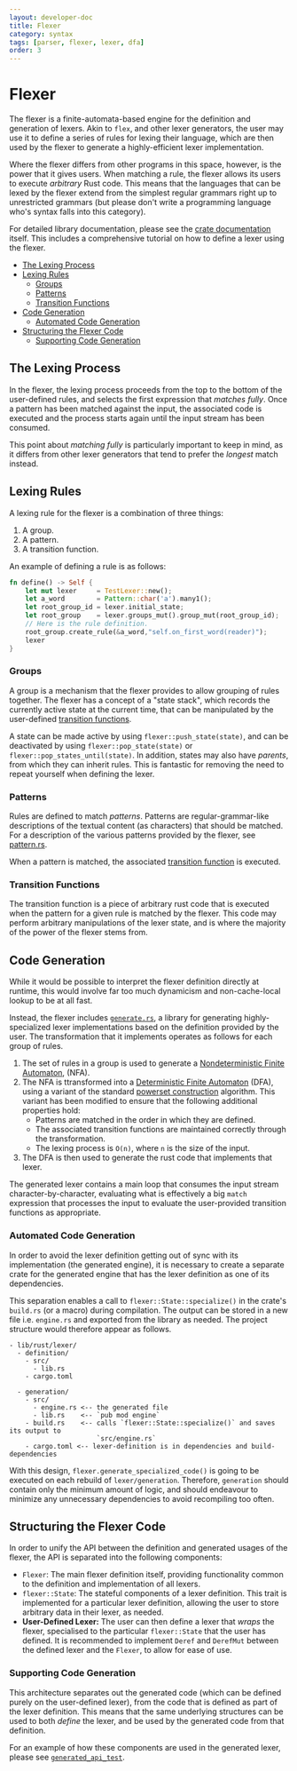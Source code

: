 ```yaml
---
layout: developer-doc
title: Flexer
category: syntax
tags: [parser, flexer, lexer, dfa]
order: 3
---
```


# Flexer

The flexer is a finite-automata-based engine for the definition and generation
of lexers. Akin to `flex`, and other lexer generators, the user may use it to
define a series of rules for lexing their language, which are then used by the
flexer to generate a highly-efficient lexer implementation.

Where the flexer differs from other programs in this space, however, is the
power that it gives users. When matching a rule, the flexer allows its users to
execute _arbitrary_ Rust code. This means that the languages that can be lexed
by the flexer extend from the simplest regular grammars right up to unrestricted
grammars (but please don't write a programming language who's syntax falls into
this category).

For detailed library documentation, please see the
[crate documentation](../../lib/rust/flexer/src/lib.rs) itself. This includes a
comprehensive tutorial on how to define a lexer using the flexer.

<!-- MarkdownTOC levels="2,3" autolink="true" -->

- [The Lexing Process](#the-lexing-process)
- [Lexing Rules](#lexing-rules)
  - [Groups](#groups)
  - [Patterns](#patterns)
  - [Transition Functions](#transition-functions)
- [Code Generation](#code-generation)
  - [Automated Code Generation](#automated-code-generation)
- [Structuring the Flexer Code](#structuring-the-flexer-code)
  - [Supporting Code Generation](#supporting-code-generation)

<!-- /MarkdownTOC -->

## The Lexing Process

In the flexer, the lexing process proceeds from the top to the bottom of the
user-defined rules, and selects the first expression that _matches fully_. Once
a pattern has been matched against the input, the associated code is executed
and the process starts again until the input stream has been consumed.

This point about _matching fully_ is particularly important to keep in mind, as
it differs from other lexer generators that tend to prefer the _longest_ match
instead.

## Lexing Rules

A lexing rule for the flexer is a combination of three things:

1.  A group.
2.  A pattern.
3.  A transition function.

An example of defining a rule is as follows:

```rust
fn define() -> Self {
    let mut lexer     = TestLexer::new();
    let a_word        = Pattern::char('a').many1();
    let root_group_id = lexer.initial_state;
    let root_group    = lexer.groups_mut().group_mut(root_group_id);
    // Here is the rule definition.
    root_group.create_rule(&a_word,"self.on_first_word(reader)");
    lexer
}
```

### Groups

A group is a mechanism that the flexer provides to allow grouping of rules
together. The flexer has a concept of a "state stack", which records the
currently active state at the current time, that can be manipulated by the
user-defined [transition functions](#transition-functions).

A state can be made active by using `flexer::push_state(state)`, and can be
deactivated by using `flexer::pop_state(state)` or
`flexer::pop_states_until(state)`. In addition, states may also have _parents_,
from which they can inherit rules. This is fantastic for removing the need to
repeat yourself when defining the lexer.

### Patterns

Rules are defined to match _patterns_. Patterns are regular-grammar-like
descriptions of the textual content (as characters) that should be matched. For
a description of the various patterns provided by the flexer, see
[pattern.rs](../../lib/rust/flexer/src/automata/pattern.rs).

When a pattern is matched, the associated
[transition function](#transition-functions) is executed.

### Transition Functions

The transition function is a piece of arbitrary rust code that is executed when
the pattern for a given rule is matched by the flexer. This code may perform
arbitrary manipulations of the lexer state, and is where the majority of the
power of the flexer stems from.

## Code Generation

While it would be possible to interpret the flexer definition directly at
runtime, this would involve far too much dynamicism and non-cache-local lookup
to be at all fast.

Instead, the flexer includes
[`generate.rs`](../../lib/rust/flexer/src/generate.rs), a library for generating
highly-specialized lexer implementations based on the definition provided by the
user. The transformation that it implements operates as follows for each group
of rules.

1.  The set of rules in a group is used to generate a
    [Nondeterministic Finite Automaton](https://en.wikipedia.org/wiki/Nondeterministic_finite_automaton),
    (NFA).
2.  The NFA is ttransformed into a
    [Deterministic Finite Automaton](https://en.wikipedia.org/wiki/Deterministic_finite_automaton)
    (DFA), using a variant of the standard
    [powerset construction](https://en.wikipedia.org/wiki/Powerset_construction)
    algorithm. This variant has been modified to ensure that the following
    additional properties hold:
    - Patterns are matched in the order in which they are defined.
    - The associated transition functions are maintained correctly through the
      transformation.
    - The lexing process is `O(n)`, where `n` is the size of the input.
3.  The DFA is then used to generate the rust code that implements that lexer.

The generated lexer contains a main loop that consumes the input stream
character-by-character, evaluating what is effectively a big `match` expression
that processes the input to evaluate the user-provided transition functions as
appropriate.

### Automated Code Generation

In order to avoid the lexer definition getting out of sync with its
implementation (the generated engine), it is necessary to create a separate
crate for the generated engine that has the lexer definition as one of its
dependencies.

This separation enables a call to `flexer::State::specialize()` in the crate's
`build.rs` (or a macro) during compilation. The output can be stored in a new
file i.e. `engine.rs` and exported from the library as needed. The project
structure would therefore appear as follows.

```
- lib/rust/lexer/
  - definition/
    - src/
      - lib.rs
    - cargo.toml

  - generation/
    - src/
      - engine.rs <-- the generated file
      - lib.rs    <-- `pub mod engine`
    - build.rs    <-- calls `flexer::State::specialize()` and saves its output to
                      `src/engine.rs`
    - cargo.toml <-- lexer-definition is in dependencies and build-dependencies
```

With this design, `flexer.generate_specialized_code()` is going to be executed
on each rebuild of `lexer/generation`. Therefore, `generation` should contain
only the minimum amount of logic, and should endeavour to minimize any
unnecessary dependencies to avoid recompiling too often.

## Structuring the Flexer Code

In order to unify the API between the definition and generated usages of the
flexer, the API is separated into the following components:

- `Flexer`: The main flexer definition itself, providing functionality common to
  the definition and implementation of all lexers.
- `flexer::State`: The stateful components of a lexer definition. This trait is
  implemented for a particular lexer definition, allowing the user to store
  arbitrary data in their lexer, as needed.
- **User-Defined Lexer:** The user can then define a lexer that _wraps_ the
  flexer, specialised to the particular `flexer::State` that the user has
  defined. It is recommended to implement `Deref` and `DerefMut` between the
  defined lexer and the `Flexer`, to allow for ease of use.

### Supporting Code Generation

This architecture separates out the generated code (which can be defined purely
on the user-defined lexer), from the code that is defined as part of the lexer
definition. This means that the same underlying structures can be used to both
_define_ the lexer, and be used by the generated code from that definition.

For an example of how these components are used in the generated lexer, please
see [`generated_api_test`](../../lib/rust/flexer/tests/generated_api_test.rs).
